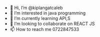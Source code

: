 - 👋 Hi, I’m @kiplangatcaleb
- 👀 I’m interested in java programming
- 🌱 I’m currently learning API,S
- 💞️ I’m looking to collaborate on REACT JS
- 📫 How to reach me 0722847533

<!---
kiplangatcaleb/kiplangatcaleb is a ✨ special ✨ repository because its `README.md` (this file) appears on your GitHub profile.
You can click the Preview link to take a look at your changes.
--->
